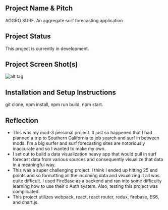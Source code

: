 ## Project Name & Pitch
AGGRO SURF. An aggregate surf forecasting application

## Project Status
This project is currently in development.

## Project Screen Shot(s)   
![alt tag](http://recordit.co/djZVJtqGCp)

## Installation and Setup Instructions

git clone, npm install, npm run build, npm start.

## Reflection

  - This was my mod-3 personal project. It just so happened that I had planned a trip to Southern California to job search and surf in between mods. I'm a big surfer and surf forecasting sites are notoriously inaccurate and so I wanted to make my own.
  - I set out to build a data visualization heavy app that would pull in surf forecast data from various sources and consequently visualize that data in a meaningful way.
  - This was a super challenging project. I think I ended up hitting 25 end points and so formatting all the incoming data and visualizing it all was quite difficult. I used FireBase as a backend and ran into some difficulty learning how to use their o Auth system. Also, testing this project was complicated.
  - This project utilizes webpack, react, react router, redux, firebase, ES6, and chart.js.

